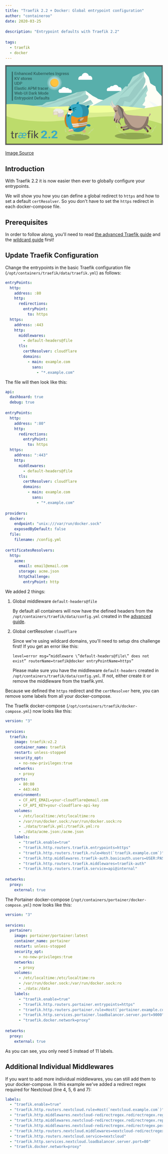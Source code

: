 ```yaml
---
title: "Traefik 2.2 + Docker: Global entrypoint configuration"
author: "containeroo"
date: 2020-03-25

description: "Entrypoint defaults with Traefik 2.2"

tags:
  - traefik
  - docker
---
```


<img alt="Header image" src="featured-image.png" />

[Image Source](https://user-images.githubusercontent.com/5674651/76004307-90636980-5f09-11ea-9338-b3055d8b20ee.png)

## Introduction

With Traefik 2.2 it is now easier then ever to globally configure your entrypoints.

We will show you how you can define a global redirect to `https` and how to set a default `certResolver`. So you don't have to set the `https` redirect in each docker-compose file.

## Prerequisites

In order to follow along, you'll need to read [the advanced Traefik guide](https://blog.containeroo.ch/2019/09/24/2019-09-24_traefik-2.0-docker-an-advanced-guide/) and the [wildcard guide](https://blog.containeroo.ch/2019/11/12/2019-11-12_traefik-2.0-wildcard-lets-encrypt-certificates/) first!

## Update Traefik Configuration

Change the entrypoints in the basic Traefik configuration file (`/opt/containers/traefik/data/traefik.yml`) as follows:

```yaml
entryPoints:
  http:
    address: :80
    http:
      redirections:
        entryPoint:
          to: https
  https:
    address: :443
    http:
      middlewares:
        - default-headers@file
      tls:
        certResolver: cloudflare
        domains:
          - main: example.com
            sans:
              - "*.example.com"
```

The file will then look like this:

```yaml
api:
  dashboard: true
  debug: true

entryPoints:
  http:
    address: ":80"
    http:
      redirections:
        entryPoint:
          to: https
  https:
    address: ":443"
    http:
      middlewares:
        - default-headers@file
      tls:
        certResolver: cloudflare
        domains:
          - main: example.com
            sans:
              - "*.example.com"

providers:
  docker:
    endpoint: "unix:///var/run/docker.sock"
    exposedByDefault: false
  file:
    filename: /config.yml

certificatesResolvers:
  http:
    acme:
      email: email@email.com
      storage: acme.json
      httpChallenge:
        entryPoint: http
```

We added 2 things:

1. Global middleware `default-headers@file`

   By default all containers will now have the defined headers from the `/opt/containers/traefik/data/config.yml` created in the [advanced guide](https://blog.containeroo.ch/2019/09/24/2019-09-24_traefik-2.0-docker-an-advanced-guide/).

2. Global certResolver `cloudflare`

   Since we're using wildcard domains, you'll need to setup dns challenge first! If you get an error like this:

   ```console
   level=error msg=”middleware \”default-headers@file\” does not exist” routerName=traefik@docker entryPointName=https”
   ```

   Please make sure you have the middleware `default-headers` created in `/opt/containers/traefik/data/config.yml`. If not, either create it or remove the middleware from the traefik.yml.

Because we defined the `https` redirect and the `certResolver` here, you can remove some labels from all your docker-compose.

The Traefik docker-compose (`/opt/containers/traefik/docker-compose.yml`) now looks like this:

```yaml
version: "3"

services:
  traefik:
    image: traefik:v2.2
    container_name: traefik
    restart: unless-stopped
    security_opt:
      - no-new-privileges:true
    networks:
      - proxy
    ports:
      - 80:80
      - 443:443
    environment:
      - CF_API_EMAIL=your-cloudflare@email.com
      - CF_API_KEY=your-cloudflare-api-key
    volumes:
      - /etc/localtime:/etc/localtime:ro
      - /var/run/docker.sock:/var/run/docker.sock:ro
      - ./data/traefik.yml:/traefik.yml:ro
      - ./data/acme.json:/acme.json
    labels:
      - "traefik.enable=true"
      - "traefik.http.routers.traefik.entrypoints=https"
      - "traefik.http.routers.traefik.rule=Host(`traefik.example.com`)"
      - "traefik.http.middlewares.traefik-auth.basicauth.users=USER:PASSWORD"
      - "traefik.http.routers.traefik.middlewares=traefik-auth"
      - "traefik.http.routers.traefik.service=api@internal"

networks:
  proxy:
    external: true
```

The Portainer docker-compose (`/opt/containers/portainer/docker-compose.yml`) now looks like this:

```yaml
version: "3"

services:
  portainer:
    image: portainer/portainer:latest
    container_name: portainer
    restart: unless-stopped
    security_opt:
      - no-new-privileges:true
    networks:
      - proxy
    volumes:
      - /etc/localtime:/etc/localtime:ro
      - /var/run/docker.sock:/var/run/docker.sock:ro
      - ./data:/data
    labels:
      - "traefik.enable=true"
      - "traefik.http.routers.portainer.entrypoints=https"
      - "traefik.http.routers.portainer.rule=Host(`portainer.example.com`)"
      - "traefik.http.services.portainer.loadbalancer.server.port=9000"
      - "traefik.docker.network=proxy"

networks:
  proxy:
    external: true
```

As you can see, you only need 5 instead of 11 labels.

## Additional Individual Middlewares

If you want to add more individual middlewares, you can still add them to your docker-compose. In this example we've added a redirect regex required for Nextcloud (line 4, 5, 6 and 7):

```yaml
labels:
  - "traefik.enable=true"
  - "traefik.http.routers.nextcloud.rule=Host(`nextcloud.example.com`)"
  - "traefik.http.middlewares.nextcloud-redirectregex.redirectregex.regex=https://(.*)/.well-known/(card|cal)dav"
  - "traefik.http.middlewares.nextcloud-redirectregex.redirectregex.replacement=https://$$1/remote.php/dav/"
  - "traefik.http.middlewares.nextcloud-redirectregex.redirectregex.permanent=true"
  - "traefik.http.routers.nextcloud.middlewares=nextcloud-redirectregex"
  - "traefik.http.routers.nextcloud.service=nextcloud"
  - "traefik.http.services.nextcloud.loadbalancer.server.port=80"
  - "traefik.docker.network=proxy"
```
